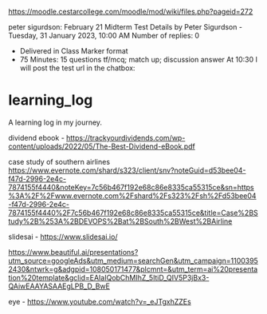 https://moodle.cestarcollege.com/moodle/mod/wiki/files.php?pageid=272

peter sigurdson: February 21 Midterm Test Details
by Peter Sigurdson - Tuesday, 31 January 2023, 10:00 AM
Number of replies: 0
- Delivered in Class Marker format
- 75 Minutes: 15 questions
tf/mcq; match up; discussion answer
At 10:30 I will post the test url in the chatbox: 


# learning_log
 A learning log in my journey.
 
 dividend ebook - https://trackyourdividends.com/wp-content/uploads/2022/05/The-Best-Dividend-eBook.pdf
 
 case study of southern airlines https://www.evernote.com/shard/s323/client/snv?noteGuid=d53bee04-f47d-2996-2e4c-7874155f4440&noteKey=7c56b467f192e68c86e8335ca55315ce&sn=https%3A%2F%2Fwww.evernote.com%2Fshard%2Fs323%2Fsh%2Fd53bee04-f47d-2996-2e4c-7874155f4440%2F7c56b467f192e68c86e8335ca55315ce&title=Case%2BStudy%2B%253A%2BDEVOPS%2Bat%2BSouth%2BWest%2BAirline
 
 slidesai - https://www.slidesai.io/
 
 https://www.beautiful.ai/presentations?utm_source=googleAds&utm_medium=searchGen&utm_campaign=11003952430&ntwrk=g&adgpid=108050171477&plcmnt=&utm_term=ai%20presentation%20template&gclid=EAIaIQobChMIhZ_5ltiD_QIV5P3jBx3-QAiwEAAYASAAEgLPB_D_BwE
 
 
 
 
 eye - https://www.youtube.com/watch?v=_eJTgxhZZEs
